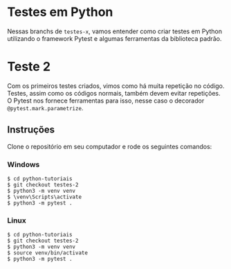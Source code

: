 # Testes em Python
Nessas branchs de `testes-x`, vamos entender como criar testes em Python utilizando o framework Pytest e algumas ferramentas da biblioteca padrão. 

# Teste 2
Com os primeiros testes criados, vimos como há muita repetição no código. Testes, assim como os códigos normais, também devem evitar repetições. O Pytest nos fornece ferramentas para isso, nesse caso o decorador `@pytest.mark.parametrize`.

## Instruções
Clone o repositório em seu computador e rode os seguintes comandos:

### Windows
```shell
$ cd python-tutoriais
$ git checkout testes-2
$ python3 -m venv venv
$ \venv\Scripts\activate
$ python3 -m pytest .
```

### Linux
```shell
$ cd python-tutoriais
$ git checkout testes-2
$ python3 -m venv venv
$ source venv/bin/activate
$ python3 -m pytest .
```